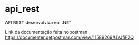 # api_rest
API REST desenvolvida em .NET

Link da documentação feita no postman
https://documenter.getpostman.com/view/11589269/UVJfiF2Q
